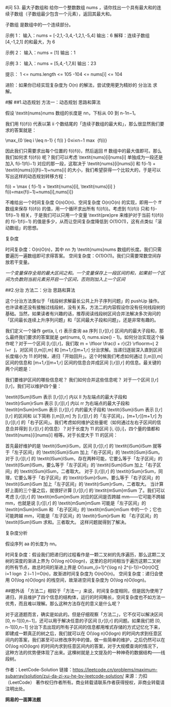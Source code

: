 #问
53. 最大子数组和
给你一个整数数组 nums ，请你找出一个具有最大和的连续子数组（子数组最少包含一个元素），返回其最大和。

子数组 是数组中的一个连续部分。

示例 1：
输入：nums = [-2,1,-3,4,-1,2,1,-5,4]
输出：6
解释：连续子数组 [4,-1,2,1] 的和最大，为 6 

示例 2：
输入：nums = [1]
输出：1

示例 3：
输入：nums = [5,4,-1,7,8]
输出：23
 
提示：
1 <= nums.length <= 105
-104 <= nums[i] <= 104

进阶：如果你已经实现复杂度为 O(n) 的解法，尝试使用更为精妙的 分治法 求解。

#解
##1.动态规划
方法一：动态规划
思路和算法

假设 \textit{nums}nums 数组的长度是 nn，下标从 00 到 n-1n−1。

我们用 f(i)f(i) 代表以第 ii 个数结尾的「连续子数组的最大和」，那么很显然我们要求的答案就是：

\max_{0 \leq i \leq n-1} \{ f(i) \}
0≤i≤n−1
max
​
 {f(i)}

因此我们只需要求出每个位置的 f(i)f(i)，然后返回 ff 数组中的最大值即可。那么我们如何求 f(i)f(i) 呢？我们可以考虑 \textit{nums}[i]nums[i] 单独成为一段还是加入 f(i-1)f(i−1) 对应的那一段，这取决于 \textit{nums}[i]nums[i] 和 f(i-1) + \textit{nums}[i]f(i−1)+nums[i] 的大小，我们希望获得一个比较大的，于是可以写出这样的动态规划转移方程：

f(i) = \max \{ f(i-1) + \textit{nums}[i], \textit{nums}[i] \}
f(i)=max{f(i−1)+nums[i],nums[i]}

不难给出一个时间复杂度 O(n)O(n)、空间复杂度 O(n)O(n) 的实现，即用一个 ff 数组来保存 f(i)f(i) 的值，用一个循环求出所有 f(i)f(i)。考虑到 f(i)f(i) 只和 f(i-1)f(i−1) 相关，于是我们可以只用一个变量 \textit{pre}pre 来维护对于当前 f(i)f(i) 的 f(i-1)f(i−1) 的值是多少，从而让空间复杂度降低到 O(1)O(1)，这有点类似「滚动数组」的思想。

复杂度

时间复杂度：O(n)O(n)，其中 nn 为 \textit{nums}nums 数组的长度。我们只需要遍历一遍数组即可求得答案。
空间复杂度：O(1)O(1)。我们只需要常数空间存放若干变量。


*一个变量保存全局的最大区间之和。一个变量保存上一段区间的和，如果前一个区间为负数则当前元素另开启一个区间，否则则加入上一个区间*

##2.分治
方法二：分治
思路和算法

这个分治方法类似于「线段树求解最长公共上升子序列问题」的 pushUp 操作。 也许读者还没有接触过线段树，没有关系，方法二的内容假设你没有任何线段树的基础。当然，如果读者有兴趣的话，推荐阅读线段树区间合并法解决多次询问的「区间最长连续上升序列问题」和「区间最大子段和问题」，还是非常有趣的。

我们定义一个操作 get(a, l, r) 表示查询 aa 序列 [l,r][l,r] 区间内的最大子段和，那么最终我们要求的答案就是 get(nums, 0, nums.size() - 1)。如何分治实现这个操作呢？对于一个区间 [l,r][l,r]，我们取 m = \lfloor \frac{l + r}{2} \rfloorm=⌊ 
2
l+r
​
 ⌋，对区间 [l,m][l,m] 和 [m+1,r][m+1,r] 分治求解。当递归逐层深入直到区间长度缩小为 11 的时候，递归「开始回升」。这个时候我们考虑如何通过 [l,m][l,m] 区间的信息和 [m+1,r][m+1,r] 区间的信息合并成区间 [l,r][l,r] 的信息。最关键的两个问题是：

我们要维护区间的哪些信息呢？
我们如何合并这些信息呢？
对于一个区间 [l,r][l,r]，我们可以维护四个量：

\textit{lSum}lSum 表示 [l,r][l,r] 内以 ll 为左端点的最大子段和
\textit{rSum}rSum 表示 [l,r][l,r] 内以 rr 为右端点的最大子段和
\textit{mSum}mSum 表示 [l,r][l,r] 内的最大子段和
\textit{iSum}iSum 表示 [l,r][l,r] 的区间和
以下简称 [l,m][l,m] 为 [l,r][l,r] 的「左子区间」，[m+1,r][m+1,r] 为 [l,r][l,r] 的「右子区间」。我们考虑如何维护这些量呢（如何通过左右子区间的信息合并得到 [l,r][l,r] 的信息）？对于长度为 11 的区间 [i, i][i,i]，四个量的值都和 \textit{nums}[i]nums[i] 相等。对于长度大于 11 的区间：

首先最好维护的是 \textit{iSum}iSum，区间 [l,r][l,r] 的 \textit{iSum}iSum 就等于「左子区间」的 \textit{iSum}iSum 加上「右子区间」的 \textit{iSum}iSum。
对于 [l,r][l,r] 的 \textit{lSum}lSum，存在两种可能，它要么等于「左子区间」的 \textit{lSum}lSum，要么等于「左子区间」的 \textit{iSum}iSum 加上「右子区间」的 \textit{lSum}lSum，二者取大。
对于 [l,r][l,r] 的 \textit{rSum}rSum，同理，它要么等于「右子区间」的 \textit{rSum}rSum，要么等于「右子区间」的 \textit{iSum}iSum 加上「左子区间」的 \textit{rSum}rSum，二者取大。
当计算好上面的三个量之后，就很好计算 [l,r][l,r] 的 \textit{mSum}mSum 了。我们可以考虑 [l,r][l,r] 的 \textit{mSum}mSum 对应的区间是否跨越 mm——它可能不跨越 mm，也就是说 [l,r][l,r] 的 \textit{mSum}mSum 可能是「左子区间」的 \textit{mSum}mSum 和 「右子区间」的 \textit{mSum}mSum 中的一个；它也可能跨越 mm，可能是「左子区间」的 \textit{rSum}rSum 和 「右子区间」的 \textit{lSum}lSum 求和。三者取大。
这样问题就得到了解决。


复杂度分析

假设序列 aa 的长度为 nn。

时间复杂度：假设我们把递归的过程看作是一颗二叉树的先序遍历，那么这颗二叉树的深度的渐进上界为 O(\log n)O(logn)，这里的总时间相当于遍历这颗二叉树的所有节点，故总时间的渐进上界是 O(\sum_{i=1}^{\log n} 2^{i-1})=O(n)O(∑ 
i=1
logn
​
 2 
i−1
 )=O(n)，故渐进时间复杂度为 O(n)O(n)。
空间复杂度：递归会使用 O(\log n)O(logn) 的栈空间，故渐进空间复杂度为 O(\log n)O(logn)。

##题外话
「方法二」相较于「方法一」来说，时间复杂度相同，但是因为使用了递归，并且维护了四个信息的结构体，运行的时间略长，空间复杂度也不如方法一优秀，而且难以理解。那么这种方法存在的意义是什么呢？

对于这道题而言，确实是如此的。但是仔细观察「方法二」，它不仅可以解决区间 [0, n-1][0,n−1]，还可以用于解决任意的子区间 [l,r][l,r] 的问题。如果我们把 [0, n-1][0,n−1] 分治下去出现的所有子区间的信息都用堆式存储的方式记忆化下来，即建成一颗真正的树之后，我们就可以在 O(\log n)O(logn) 的时间内求到任意区间内的答案，我们甚至可以修改序列中的值，做一些简单的维护，之后仍然可以在 O(\log n)O(logn) 的时间内求到任意区间内的答案，对于大规模查询的情况下，这种方法的优势便体现了出来。这棵树就是上文提及的一种神奇的数据结构——线段树。

作者：LeetCode-Solution
链接：https://leetcode.cn/problems/maximum-subarray/solution/zui-da-zi-xu-he-by-leetcode-solution/
来源：力扣（LeetCode）
著作权归作者所有。商业转载请联系作者获得授权，非商业转载请注明出处。



**网易的一面算法题**